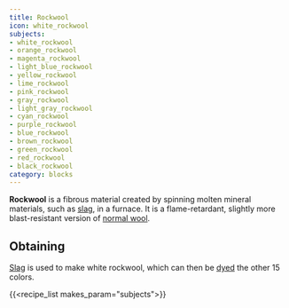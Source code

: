 ```yaml
---
title: Rockwool
icon: white_rockwool
subjects:
- white_rockwool
- orange_rockwool
- magenta_rockwool
- light_blue_rockwool
- yellow_rockwool
- lime_rockwool
- pink_rockwool
- gray_rockwool
- light_gray_rockwool
- cyan_rockwool
- purple_rockwool
- blue_rockwool
- brown_rockwool
- green_rockwool
- red_rockwool
- black_rockwool
category: blocks
---
```


**Rockwool** is a fibrous material created by spinning molten mineral materials, such as [slag](../slag), in a furnace. It is a flame-retardant, slightly more blast-resistant version of [normal wool](https://minecraft.fandom.com/wiki/Wool).

Obtaining
---------

[Slag](../slag) is used to make white rockwool, which can then be [dyed](https://minecraft.fandom.com/wiki/Dye) the other 15 colors.

{{<recipe_list makes_param="subjects">}}
